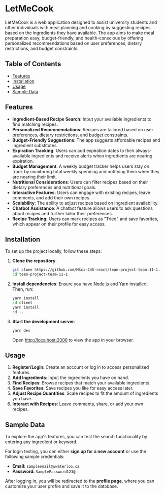 # LetMeCook

LetMeCook is a web application designed to assist university students and other individuals with meal planning and cooking by suggesting recipes based on the ingredients they have available. The app aims to make meal preparation easy, budget-friendly, and health-conscious by offering personalized recommendations based on user preferences, dietary restrictions, and budget constraints.

## Table of Contents

- [Features](#features)
- [Installation](#installation)
- [Usage](#usage)
- [Sample Data](#sample-data)

## Features

- **Ingredient-Based Recipe Search**: Input your available ingredients to find matching recipes.
- **Personalized Recommendations**: Recipes are tailored based on user preferences, dietary restrictions, and budget constraints.
- **Budget-Friendly Suggestions**: The app suggests affordable recipes and ingredient substitutes.
- **Expiration Tracking**: Users can add expiration dates to their always-available ingredients and receive alerts when ingredients are nearing expiration.
- **Budget Management**: A weekly budget tracker helps users stay on track by monitoring total weekly spending and notifying them when they are nearing their limit.
- **Nutritional Considerations**: Users can filter recipes based on their dietary preferences and nutritional goals.
- **Interactive Features**: Users can engage with existing recipes, leave comments, and add their own recipes.
- **Scalability**: The ability to adjust recipes based on ingredient availability.
- **Chatbot Assistance**: A chatbot feature allows users to ask questions about recipes and further tailor their preferences.
- **Recipe Tracking**: Users can mark recipes as "Tried" and save favorites, which appear on their profile for easy access.

## Installation

To set up the project locally, follow these steps:

1. **Clone the repository**:
   ```bash
   git clone https://github.com/MSci-245-react/team-project-team-11-1.git
   cd team-project-team-11-1
   ```

2. **Install dependencies**:
   Ensure you have [Node.js](https://nodejs.org/) and [Yarn](https://yarnpkg.com/) installed. Then, run:
   ```bash
   yarn install
   cd client
   yarn install
   cd ..
   ```

3. **Start the development server**:
   ```bash
   yarn dev
   ```
   Open [http://localhost:3000](http://localhost:3000) to view the app in your browser.

## Usage

1. **Register/Login**: Create an account or log in to access personalized features.
2. **Add Ingredients**: Input the ingredients you have on hand.
3. **Find Recipes**: Browse recipes that match your available ingredients.
4. **Save Favorites**: Save recipes you like for easy access later.
5. **Adjust Recipe Quantities**: Scale recipes to fit the amount of ingredients you have.
6. **Interact with Recipes**: Leave comments, share, or add your own recipes.

## Sample Data

To explore the app's features, you can test the search functionality by entering any ingredient or keyword. 

For login testing, you can either **sign up for a new account** or use the following sample credentials:

- **Email:** `sampleemail@uwaterloo.ca`  
- **Password:** `SamplePassword123@`  

After logging in, you will be redirected to the **profile page**, where you can customize your user profile and save it to the database.

